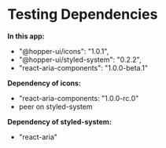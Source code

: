 # Testing Dependencies

**In this app:**
- "@hopper-ui/icons": "1.0.1",
- "@hopper-ui/styled-system": "0.2.2",
- "react-aria-components": "1.0.0-beta.1"

**Dependency of icons:**
- "react-aria-components: "1.0.0-rc.0"
- peer on styled-system

**Dependency of styled-system:**
- "react-aria"

